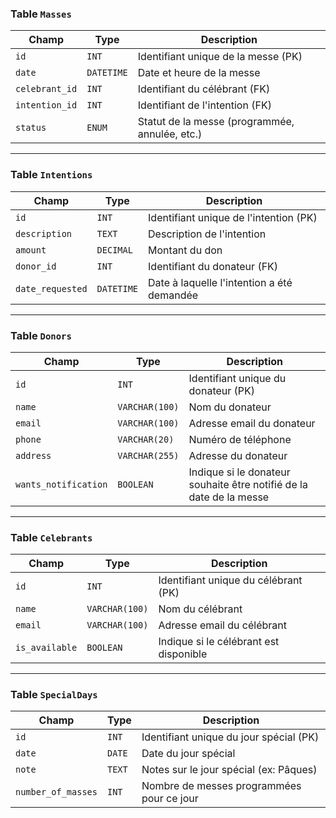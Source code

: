 ### Table `Masses`
| Champ            | Type         | Description                              |
|------------------|--------------|------------------------------------------|
| `id`             | `INT`        | Identifiant unique de la messe (PK)     |
| `date`           | `DATETIME`   | Date et heure de la messe                |
| `celebrant_id`   | `INT`        | Identifiant du célébrant (FK)           |
| `intention_id`   | `INT`        | Identifiant de l'intention (FK)         |
| `status`         | `ENUM`       | Statut de la messe (programmée, annulée, etc.) |

---

### Table `Intentions`
| Champ            | Type         | Description                              |
|------------------|--------------|------------------------------------------|
| `id`             | `INT`        | Identifiant unique de l'intention (PK)  |
| `description`    | `TEXT`       | Description de l'intention               |
| `amount`         | `DECIMAL`    | Montant du don                    |
| `donor_id`       | `INT`        | Identifiant du donateur (FK)            |
| `date_requested` | `DATETIME`   | Date à laquelle l'intention a été demandée |

---

### Table `Donors`
| Champ            | Type         | Description                              |
|------------------|--------------|------------------------------------------|
| `id`             | `INT`        | Identifiant unique du donateur (PK)     |
| `name`           | `VARCHAR(100)`| Nom du donateur                          |
| `email`          | `VARCHAR(100)`| Adresse email du donateur                |
| `phone`          | `VARCHAR(20)` | Numéro de téléphone                      |
| `address`        | `VARCHAR(255)`| Adresse du donateur                      |
| `wants_notification`| `BOOLEAN` | Indique si le donateur souhaite être notifié de la date de la messe |

---

### Table `Celebrants`
| Champ            | Type         | Description                              |
|------------------|--------------|------------------------------------------|
| `id`             | `INT`        | Identifiant unique du célébrant (PK)    |
| `name`           | `VARCHAR(100)`| Nom du célébrant                        |
| `email`          | `VARCHAR(100)`| Adresse email du célébrant               |
| `is_available`   | `BOOLEAN`    | Indique si le célébrant est disponible  |

---

### Table `SpecialDays`
| Champ            | Type         | Description                              |
|------------------|--------------|------------------------------------------|
| `id`             | `INT`        | Identifiant unique du jour spécial (PK) |
| `date`           | `DATE`       | Date du jour spécial                     |
| `note`           | `TEXT`       | Notes sur le jour spécial (ex: Pâques)  |
| `number_of_masses` | `INT`      | Nombre de messes programmées pour ce jour|